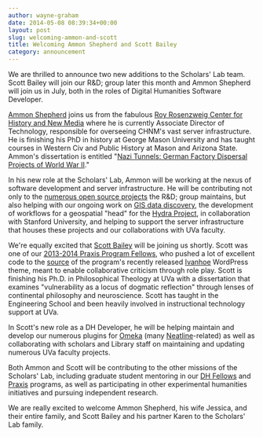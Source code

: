 ```yaml
---
author: wayne-graham
date: 2014-05-08 08:39:34+00:00
layout: post
slug: welcoming-ammon-and-scott
title: Welcoming Ammon Shepherd and Scott Bailey
category: announcement
---
```


We are thrilled to announce two new additions to the Scholars' Lab team. Scott Bailey will join our R&D; group later this month and Ammon Shepherd will join us in July, both in the roles of Digital Humanities Software Developer.

[Ammon Shepherd](http://mossiso.com/) joins us from the fabulous [Roy Rosenzweig Center for History and New Media](http://chnm.gmu.edu/) where he is currently  Associate Director of Technology, responsible for overseeing CHNM's vast server infrastructure. He is  finishing his PhD in history at George Mason University and has taught courses in Western Civ and Public History at Mason and Arizona State. Ammon's dissertation is entitled "[Nazi Tunnels: German Factory Dispersal Projects of World War II](http://nazitunnels.org/)."

In his new role at the Scholars' Lab, Ammon will be working at the nexus of software development and server infrastructure. He will be contributing not only to the [numerous open source projects](https://github.com/scholarslab/) the R&D; group maintains, but also helping with our ongoing work on [GIS data discovery](http://gis.lib.virginia.edu), the development of workflows for a geospatial "head" for the [Hydra Project](http://projecthydra.org/), in collaboration with Stanford University, and helping to support the server infrastructure that houses these projects and our collaborations with UVa faculty. 

We're equally excited that [Scott Bailey](http://csbailey.org/) will be joining us shortly. Scott was one of our [2013-2014 Praxis Program Fellows](http://praxis.scholarslab.org/people.html), who pushed a lot of excellent code to the [source](https://github.com/scholarslab/ivanhoe) of the program's recently released [Ivanhoe](http://ivanhoe.scholarslab.org/) WordPress theme, meant to enable collaborative criticism through role play. Scott is finishing his Ph.D. in Philosophical Theology at UVa with a dissertation that examines "vulnerability as a locus of dogmatic reflection" through lenses of continental philosophy and neuroscience. Scott has taught in the Engineering School and been heavily involved in instructional technology support at UVa.

In Scott's new role as a DH Developer, he will be helping maintain and develop our numerous plugins for [Omeka](http://omeka.org) (many [Neatline](http://neatline.org)-related) as well as collaborating with scholars and Library staff on maintaining and updating numerous UVa faculty projects.

Both Ammon and Scott will be contributing to the other missions of the Scholars' Lab, including graduate student mentoring in our [DH Fellows](http://www.scholarslab.org/graduate-fellowship-in-digital-humanities/) and [Praxis](http://praxis.scholarslab.org) programs, as well as participating in other experimental humanities initiatives and pursuing independent research. 

We are really excited to welcome Ammon Shepherd, his wife Jessica, and their entire family, and Scott Bailey and his partner Karen to the Scholars' Lab family.   
